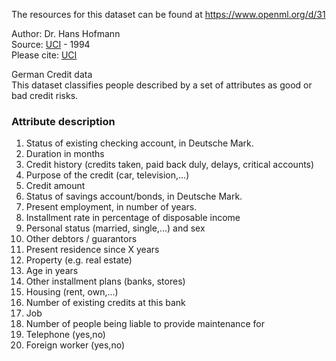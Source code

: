 The resources for this dataset can be found at https://www.openml.org/d/31

Author: Dr. Hans Hofmann  
Source: [UCI](https://archive.ics.uci.edu/ml/datasets/statlog+(german+credit+data)) - 1994    
Please cite: [UCI](https://archive.ics.uci.edu/ml/citation_policy.html)

German Credit data  
This dataset classifies people described by a set of attributes as good or bad credit risks.

### Attribute description  

1. Status of existing checking account, in Deutsche Mark.  
2. Duration in months  
3. Credit history (credits taken, paid back duly, delays, critical accounts)  
4. Purpose of the credit (car, television,...)  
5. Credit amount  
6. Status of savings account/bonds, in Deutsche Mark.  
7. Present employment, in number of years.  
8. Installment rate in percentage of disposable income  
9. Personal status (married, single,...) and sex  
10. Other debtors / guarantors  
11. Present residence since X years  
12. Property (e.g. real estate)  
13. Age in years  
14. Other installment plans (banks, stores)  
15. Housing (rent, own,...)  
16. Number of existing credits at this bank  
17. Job  
18. Number of people being liable to provide maintenance for  
19. Telephone (yes,no)  
20. Foreign worker (yes,no)  
